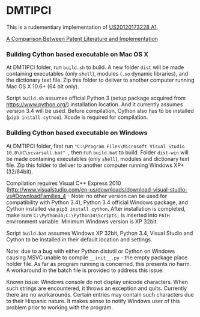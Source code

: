 DMTIPCI
=======

This is a rudementiary implementation of [US20120173228 A1](http://www.google.com/patents/US8321205).

[A Comparison Between Patent Literature and Implementation](https://github.com/kazazes/DMTIPCI/blob/master/docs/lit-vs-imp.txt.md)

### Building Cython based executable on Mac OS X

At DMTIPCI folder, run `build.sh` to build. A new folder `dist` will be made containing executables (only `shell`), modules (`.so` dynamic libraries), and the dictionary text file. Zip this folder to deliver to another computer running Mac OS X 10.6+ (64 bit only).

Script `build.sh` assumes official Python 3 (setup package acquired from https://www.python.org/) installation location. And it currently assumes version 3.4 will be used. Before compilation, Cython also has to be installed (`pip3 install cython`). Xcode is required for compilation.

### Building Cython based executable on Windows

At DMTIPCI folder, first run `"C:\Program Files\Microsoft Visual Studio 10.0\VC\vcvarsall.bat"
`, then run `build.bat` to build. Folder `dist-win` will be made containing executables (only `shell`), modules and dictionary text file. Zip this folder to deliver to another computer running Windows XP+ (32/64bit).

Compilation requires Visual C++ Express 2010 (http://www.visualstudio.com/en-us/downloads/download-visual-studio-vs#DownloadFamilies_4 - Note: no other version can be used for compatibility with Python 3.4), Python 3.4 official Windows package, and Cython installed via `pip3 install cython`. After installation is completed, make sure `C:\Python34;C:\Python34\Scripts;` is inserted into `PATH` environment variable. Minimum Windows version is XP 32bit.

Script `build.bat` assumes Windows XP 32bit, Python 3.4, Visual Studio and Cython to be installed in their default location and settings.

Note: due to a bug with either Python distutil or Cython on Windows causing MSVC unable to compile `__init__.py` - the empty package place holder file. As far as program running is concerned, this presents no harm. A workaround in the batch file is provided to address this issue.

Known issue: Windows console do not display unicode characters. When such strings are encountered, it throws an exception and quits. Currently there are no workarounds. Certain entries may contain such characters due to their Hispanic nature. It makes sense to notify Windows user of this problem prior to working with the program.
